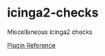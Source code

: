 # icinga2-checks
Miscellaneous icinga2 checks

[Plugin Reference](https://icinga.com/docs/icinga2/latest/doc/05-service-monitoring/#output)
